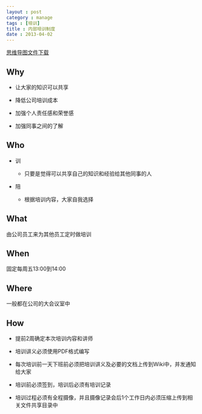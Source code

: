 ```yaml
---
layout : post
category : manage
tags : [培训]
title : 内部培训制度
date : 2013-04-02
---
```

[思维导图文件下载](https://docs.google.com/file/d/0B1DrsqrLRzeIVG8zeVQtanZ0Ykk/edit?usp=sharing)

## Why


- 让大家的知识可以共享

- 降低公司培训成本

- 加强个人责任感和荣誉感

- 加强同事之间的了解


## Who


- 训

    - 只要是觉得可以共享自己的知识和经验给其他同事的人

- 陪

    - 根据培训内容，大家自我选择

## What


由公司员工来为其他员工定时做培训


## When


固定每周五13:00到14:00


## Where


一般都在公司的大会议室中


## How


- 提前2周确定本次培训内容和讲师


- 培训讲义必须使用PDF格式编写


- 每次培训前一天下班前必须把培训讲义及必要的文档上传到Wiki中，并发通知给大家


- 培训前必须签到，培训后必须有培训记录


- 培训过程必须有全程摄像，并且摄像记录会后1个工作日内必须压缩上传到相关文件共享目录中